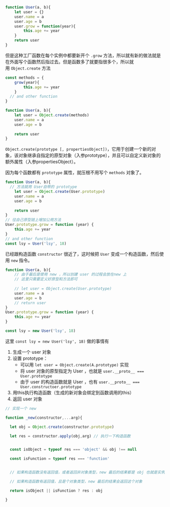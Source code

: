 
```js
function User(a, b){
	let user = {}
	user.name = a
	user.age = b
	user.grow = function(year){
	    this.age += year
	}
	return user
}
```

但是这种工厂函数在每个实例中都要新开个 `.grow` 方法，所以就有新的做法就是在外面写个函数然后指过去。但是函数多了就要指很多个，所以就用 `Object.create` 方法

```js
const methods = {
	grow(year){
		this.age += year
	}
  // and other function 
} 

function User(a, b){
	let user = Object.create(methods)
	user.name = a
	user.age = b
  
	return user
}
```

```Object.create(prototype [, propertiesObject])```，它用于创建一个新的对象，该对象继承自指定的原型对象（入参prototype），并且可以自定义新对象的额外属性（入参propertiesObject）。

因为每个函数都有 `prototype` 属性，就压根不用写个 `methods` 对象了。

```js
function User(a, b){
  // 方法就用 User自带的 prototype
	let user = Object.create(User.prototype)
	user.name = a
	user.age = b
  
	return user
}
// 往自己原型链上增加公用方法
User.prototype.grow = function (year) {
	this.age += year
}
// and other function 
const lsy = User('lsy', 18)
```

已经跟构造函数 `constructor` 很近了，这时候把 `User` 变成一个构造函数，然后使用 `new` 指令。

```js
function User(a, b){
	// 由于最后是使用 new ，所以创建 user 的过程会放在new 上
	// 这里只需要定义好原型和方法即可
  
	// let user = Object.create(User.prototype)
	user.name = a
	user.age = b
	// return user
}
User.prototype.grow = function (year) {
	this.age += year
}

const lsy = new User('lsy', 18)
```

这里 `const lsy = new User('lsy', 18)` 做的事情有

1. 生成一个 user 对象
2. 设置 prototype：
	- 可以用 `let user = Object.create(A.prototype)` 实现
	- 将 user 对象的原型指定为 User ，也就是 `user.__proto__ === User.prototype`
	- 由于 user 的构造函数就是 User ，也有 `user.__proto__ === User.constructoer.prototype`
3. 用this执行构造函数（生成的新对象会绑定到函数调用的this）
4. 返回 user 对象

```js
// 实现一个 new

function _new(constructor,...arg){

  let obj = Object.create(constructor.prototype)

  let res = constructor.apply(obj,arg) // 执行一下构造函数


  const isObject = typeof res === 'object' && obj !== null

  const isFunction = typeof res === 'function'


  // 如果构造函数没有返回值，或者返回非对象类型，new 最后的结果都是 obj 也就是实例，

  // 如果构造函数有返回值，且是个对象类型，new 最后的结果会返回这个对象

  return isObject || isFunction ? res : obj

}

```